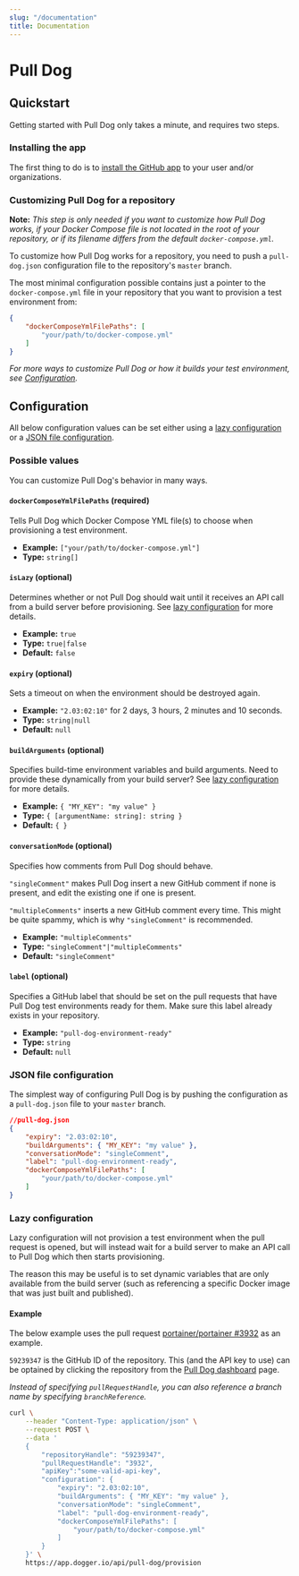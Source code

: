 ```yaml
---
slug: "/documentation"
title: Documentation
---
```


# Pull Dog

## Quickstart
Getting started with Pull Dog only takes a minute, and requires two steps.

### Installing the app
The first thing to do is to <a rel="nofollow" href="https://github.com/apps/pull-dog/installations/new">install the GitHub app</a> to your user and/or organizations.

### Customizing Pull Dog for a repository
**Note:** *This step is only needed if you want to customize how Pull Dog works, if your Docker Compose file is not located in the root of your repository, or if its filename differs from the default `docker-compose.yml`.*

To customize how Pull Dog works for a repository, you need to push a `pull-dog.json` configuration file to the repository's `master` branch.

The most minimal configuration possible contains just a pointer to the `docker-compose.yml` file in your repository that you want to provision a test environment from:

```json
{
    "dockerComposeYmlFilePaths": [
        "your/path/to/docker-compose.yml"
    ]
}
```

_For more ways to customize Pull Dog or how it builds your test environment, see <a href="#configuration">Configuration</a>._

## Configuration
All below configuration values can be set either using a <a href="#lazy-configuration">lazy configuration</a> or a <a href="#json-file-configuration">JSON file configuration</a>.

### Possible values
You can customize Pull Dog's behavior in many ways.

#### `dockerComposeYmlFilePaths` (required)
Tells Pull Dog which Docker Compose YML file(s) to choose when provisioning a test environment.

- **Example:** `["your/path/to/docker-compose.yml"]`
- **Type:** `string[]`

#### `isLazy` (optional)
Determines whether or not Pull Dog should wait until it receives an API call from a build server before provisioning. See <a href="#lazy-configuration">lazy configuration</a> for more details.

- **Example:** `true`
- **Type:** `true|false`
- **Default:** `false`

#### `expiry` (optional)
Sets a timeout on when the environment should be destroyed again.

- **Example:** `"2.03:02:10"` for 2 days, 3 hours, 2 minutes and 10 seconds.
- **Type:** `string|null`
- **Default:** `null`

#### `buildArguments` (optional)
Specifies build-time environment variables and build arguments. Need to provide these dynamically from your build server? See <a href="#lazy-configuration">lazy configuration</a> for more details.

- **Example:** `{ "MY_KEY": "my value" }`
- **Type:** `{ [argumentName: string]: string }`
- **Default:** `{ }`

#### `conversationMode` (optional)
Specifies how comments from Pull Dog should behave. 

`"singleComment"` makes Pull Dog insert a new GitHub comment if none is present, and edit the existing one if one is present.

`"multipleComments"` inserts a new GitHub comment every time. This might be quite spammy, which is why `"singleComment"` is recommended.

- **Example:** `"multipleComments"`
- **Type:** `"singleComment"|"multipleComments"`
- **Default:** `"singleComment"`

#### `label` (optional)
Specifies a GitHub label that should be set on the pull requests that have Pull Dog test environments ready for them. Make sure this label already exists in your repository.

- **Example:** `"pull-dog-environment-ready"`
- **Type:** `string`
- **Default:** `null`

### JSON file configuration
The simplest way of configuring Pull Dog is by pushing the configuration as a `pull-dog.json` file to your `master` branch.

```json
//pull-dog.json
{
    "expiry": "2.03:02:10",
    "buildArguments": { "MY_KEY": "my value" },
    "conversationMode": "singleComment",
    "label": "pull-dog-environment-ready",
    "dockerComposeYmlFilePaths": [ 
        "your/path/to/docker-compose.yml" 
    ]
}
```

### Lazy configuration
Lazy configuration will not provision a test environment when the pull request is opened, but will instead wait for a build server to make an API call to Pull Dog which then starts provisioning.

The reason this may be useful is to set dynamic variables that are only available from the build server (such as referencing a specific Docker image that was just built and published).

#### Example
The below example uses the pull request <a href="https://github.com/portainer/portainer/pull/3932" rel="nofollow">portainer/portainer #3932</a> as an example.

`59239347` is the GitHub ID of the repository. This (and the API key to use) can be optained by clicking the repository from the <a href="/dashboard/pull-dog">Pull Dog dashboard</a> page.

_Instead of specifying `pullRequestHandle`, you can also reference a branch name by specifying `branchReference`._

```bash
curl \
    --header "Content-Type: application/json" \
    --request POST \
    --data '
    {
        "repositoryHandle": "59239347",
        "pullRequestHandle": "3932", 
        "apiKey":"some-valid-api-key", 
        "configuration": {
            "expiry": "2.03:02:10",
            "buildArguments": { "MY_KEY": "my value" },
            "conversationMode": "singleComment",
            "label": "pull-dog-environment-ready",
            "dockerComposeYmlFilePaths": [
                "your/path/to/docker-compose.yml"
            ]
        }
    }' \
    https://app.dogger.io/api/pull-dog/provision
```
